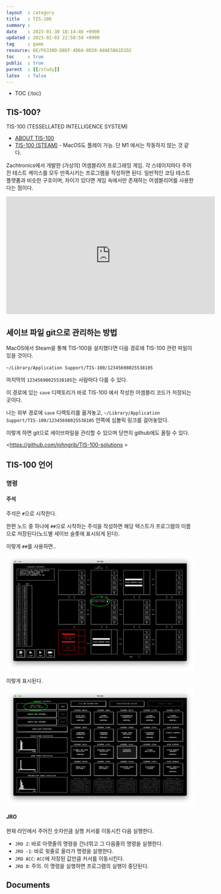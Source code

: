 ```yaml
---
layout  : category
title   : TIS-100
summary : 
date    : 2023-01-30 18:14:46 +0900
updated : 2023-02-03 22:58:58 +0900
tag     : game
resource: 6E/F6338D-D8EF-4D6A-8D28-A8AE5B61D1D2
toc     : true
public  : true
parent  : [[/study]]
latex   : false
---
```

* TOC
{:toc}

## TIS-100?

TIS-100 (TESSELLATED INTELLIGENCE SYSTEM)

- [ABOUT TIS-100]( https://www.zachtronics.com/tis-100/ )
- [TIS-100 (STEAM)]( https://store.steampowered.com/app/370360/TIS100/ ) - MacOS도 플레이 가능. 단 M1 에서는 작동하지 않는 것 같다.

Zachtronics에서 개발한 (가상의) 어셈블리어 프로그래밍 게임.
각 스테이지마다 주어진 테스트 케이스를 모두 만족시키는 프로그램을 작성하면 된다.
일반적인 코딩 테스트 플랫폼과 비슷한 구조이며, 차이가 있다면 게임 속에서만 존재하는 어셈블리어를 사용한다는 점이다.

<iframe width="560" height="315" src="https://www.youtube.com/embed/ZkUHGvy2pNU" title="YouTube video player" frameborder="0" allow="accelerometer; autoplay; clipboard-write; encrypted-media; gyroscope; picture-in-picture; web-share" allowfullscreen></iframe>

## 세이브 파일 git으로 관리하는 방법

MacOS에서 Steam을 통해 TIS-100을 설치했다면 다음 경로에 TIS-100 관련 파일이 있을 것이다.

`~/Library/Application Support/TIS-100/12345698025538105`

마지막의 `12345698025538105`는 사람마다 다를 수 있다.

이 경로에 있는 `save` 디렉토리가 바로 TIS-100 에서 작성한 어셈블리 코드가 저장되는 곳이다.

나는 외부 경로에 `save` 디렉토리를 옮겨놓고, `~/Library/Application Support/TIS-100/12345698025538105` 안쪽에 심볼릭 링크를 걸어놓았다.

이렇게 하면 git으로 세이브파일을 관리할 수 있으며 당연히 github에도 올릴 수 있다.

<https://github.com/johngrib/TIS-100-solutions >

## TIS-100 언어

### 명령

#### 주석

주석은 `#`으로 시작한다.

한편 노드 중 하나에 `##`으로 시작하는 주석을 작성하면 해당 텍스트가 프로그램의 이름으로 저장된다(노드별 세이브 슬롯에 표시되게 된다).

이렇게 `##`를 사용하면..

![image]( /resource/6E/F6338D-D8EF-4D6A-8D28-A8AE5B61D1D2/216621472-e8ec9672-fe83-4c8d-85dc-d09d7dcd516a.png )

이렇게 표시된다.

![image]( /resource/6E/F6338D-D8EF-4D6A-8D28-A8AE5B61D1D2/216621302-7b5f25b2-cf14-4050-8e0f-d839e2389c26.png )

#### JRO

현재 라인에서 주어진 숫자만큼 실행 커서를 이동시킨 다음 실행한다.

- `JRO 2`: 바로 아랫줄의 명령을 건너뛰고 그 다음줄의 명령을 실행한다.
- `JRO -1`: 바로 윗줄로 올라가 명령을 실행한다.
- `JRO ACC`: `ACC`에 저장된 값만큼 커서를 이동시킨다.
- `JRO 0`: 주의. 이 명령을 실행하면 프로그램의 실행이 중단된다.

## Documents

